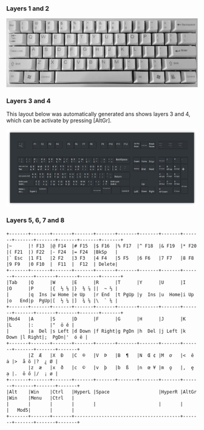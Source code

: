 ### Layers 1 and 2

![Layots](/docs/hyena.jpeg)

### Layers 3 and 4

This layout below was automatically generated ans shows layers 3 and 4, which can be activate by pressing [AltGr].

![Layots](/docs/hyena_symbolic.png)

### Layers 5, 6, 7 and 8

    +-------+-------+-------+-------+-------+-------+-------+-------+-------+-------+-------+-------+-------+-------+
    |~      |! F13  |@ F14  |# F15  |$ F16  |% F17  |^ F18  |& F19  |* F20  |( F21  |) F22  |- F24  |= F24  |BkSp   |
    |` Esc  |1 F1   |2 F2   |3 F3   |4 F4   |5 F5   |6 F6   |7 F7   |8 F8   |9 F9   |0 F10  |  F11  |  F12  | Delete|
    +-------+-------+-------+-------+-------+-------+-------+-------+-------+-------+-------+-------+-------+-------+
    |Tab    |Q      |W      |E      |R      |T      |Y      |U      |I      |O      |P      |{  ⅓ ⅛ |}  ⅜ ⅞ ||  ~ ⅔ |
    |       |q  Ins |w Home |e Up   |r End  |t PgUp |y  Ins |u  Home|i Up   |o   End|p  PgUp|[  ½ ¼ |]  ¾ ⅝ |\  ` ⅙ |
    +-------+-------+-------+-------+-------+-------+-------+-------+-------+-------+-------+-------+-------+-------+
    |Mod4   |A      |S      |D      |F      |G      |H      |J      |K      |L      |:      |"  ö ě |
    |       |a  Del |s Left |d Down |f Right|g PgDn |h  Del |j Left |k Down |l Right|;  PgDn|'  ó ê |
    +-------+-------+-------+-------+-------+-------+-------+-------+-------+-------+-------+-------+
            |Z  Æ   |X  Ð   |C  ®   |V  Þ   |B  ¶   |N  Œ ¢ |M  ơ   |<  ê ȧ |>  å ŏ |?  ¿ Ø |
            |z  æ   |x  ð   |c  ©   |v  þ   |b  ß   |n  œ ¥ |m  ǫ   |,  ȩ ạ |.  ō ő |/  ¡ ø |
    +-------+-------+-------+-------+-------+-------+-------+-------+-------+-------+-------+-------+
    |Alt    |Win    |Ctrl   |HyperL |Space                  |HyperR |AltGr  |Win    |Menu   |Ctrl   |
    |       |       |       |       |                       |       |       |   Mod5|       |       |
    +-------+-------+-------+---------------------------------------+-------+-------+-------+-------+
